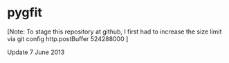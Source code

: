 pygfit
======
[Note: To stage this repository at github, I first had to increase the size limit via
git config http.postBuffer 524288000
]

Update 7 June 2013

